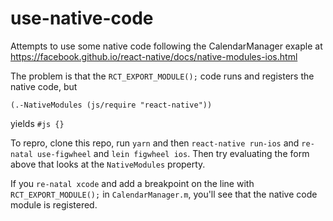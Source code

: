 # use-native-code

Attempts to use some native code following the CalendarManager exaple at https://facebook.github.io/react-native/docs/native-modules-ios.html

The problem is that the `RCT_EXPORT_MODULE();` code runs and registers the native code, but 

```
(.-NativeModules (js/require "react-native"))
```

yields `#js {}`

To repro, clone this repo, run `yarn` and then `react-native run-ios` and `re-natal use-figwheel` and `lein figwheel ios`. Then try evaluating the form above that looks at the `NativeModules` property.

If you `re-natal xcode` and add a breakpoint on the line with `RCT_EXPORT_MODULE();` in `CalendarManager.m`, you'll see that the native code module is registered.
